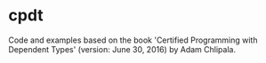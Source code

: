 # cpdt
Code and examples based on the book 'Certified Programming with Dependent Types' (version: June 30, 2016) by Adam Chlipala.
